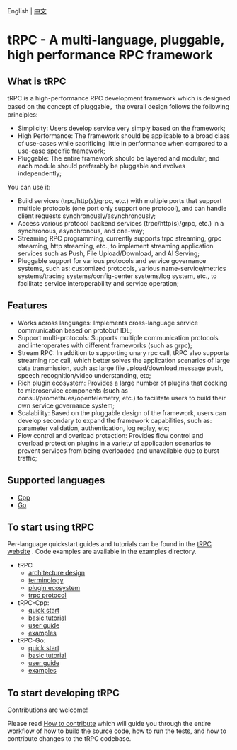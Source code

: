 English | [中文](README.zh_CN.md)

# tRPC -  A multi-language, pluggable, high performance RPC framework

## What is tRPC

tRPC is a high-performance RPC development framework which is designed based on the concept of pluggable，the overall design follows the following principles:
- Simplicity: Users develop service very simply based on the framework;
- High Performance: The framework should be applicable to a broad class of use-cases while sacrificing little in performance when compared to a use-case specific framework;
- Pluggable: The entire framework should be layered and modular, and each module should preferably be pluggable and evolves independently;

You can use it:
- Build services (trpc/http(s)/grpc, etc.) with multiple ports that support multiple protocols (one port only support one protocol), and can handle client requests synchronously/asynchronously;
- Access various protocol backend services (trpc/http(s)/grpc, etc.) in a synchronous, asynchronous, and one-way;
- Streaming RPC programming, currently supports trpc streaming, grpc streaming, http streaming, etc., to implement streaming application services such as Push, File Upload/Download, and AI Serving;
- Pluggable support for various protocols and service governance systems, such as: customized protocols, various name-service/metrics systems/tracing systems/config-center systems/log system, etc., to facilitate service interoperability and service operation;

## Features

- Works across languages: Implements cross-language service communication based on protobuf IDL;
- Support multi-protocols: Supports multiple communication protocols and interoperates with different frameworks (such as grpc);
- Stream RPC: In addition to supporting unary rpc call, tRPC also supports streaming rpc call, which better solves the application scenarios of large data transmission, such as: large file upload/download,message push,  speech recognition/video understanding, etc;
- Rich plugin ecosystem: Provides a large number of plugins that docking to microservice components (such as consul/promethues/opentelemetry, etc.) to facilitate users to build their own service governance system;
- Scalability: Based on the pluggable design of the framework,  users can develop secondary to expand the framework capabilities, such as: parameter validation, authentication, log replay, etc;
- Flow control and overload protection: Provides flow control and overload protection plugins in a variety of application scenarios to prevent services from being overloaded and unavailable due to burst traffic;

## Supported languages

- [Cpp](https://github.com/trpc-group/trpc-cpp)
- [Go](https://github.com/trpc-group/trpc-go)

## To start using tRPC

Per-language quickstart guides and tutorials can be found in the [tRPC website](https://trpc.group/docs/) . Code examples are available in the examples directory.

- tRPC
    - [architecture design](https://github.com/trpc-group/trpc/blob/main/docs/en/architecture_design.md)
    - [terminology](https://github.com/trpc-group/trpc/blob/main/docs/en/terminology.md)
    - [plugin ecosystem](https://github.com/trpc-group/trpc/blob/main/docs/en/plugin_ecosystem.md)
    - [trpc protocol](https://github.com/trpc-group/trpc/blob/main/docs/en/trpc_protocol_design.md)
- tRPC-Cpp:
    - [quick start](https://github.com/trpc-group/trpc-cpp/blob/main/docs/en/quick_start.md)
    - [basic tutorial](https://github.com/trpc-group/trpc-cpp/blob/main/docs/en/basic_tutorial.md)
    - [user guide](https://github.com/trpc-group/trpc-cpp/tree/main/docs)
    - [examples](https://github.com/trpc-group/trpc-cpp/tree/main/examples)
- tRPC-Go:
    - [quick start](https://github.com/trpc-group/trpc-go/blob/main/docs/quick_start.md)
    - [basic tutorial]()
    - [user guide](https://github.com/trpc-group/trpc-go/tree/main/docs/README.md)
    - [examples](https://github.com/trpc-group/trpc-go/tree/main/examples)

## To start developing tRPC

Contributions are welcome!

Please read [How to contribute](https://github.com/trpc-group/trpc/blob/main/CONTRIBUTORS.md) which will guide you through the entire workflow of how to build the source code, how to run the tests, and how to contribute changes to the tRPC codebase.
